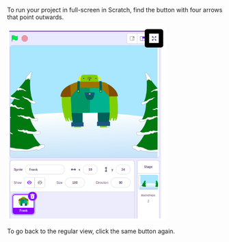 To run your project in full-screen in Scratch, find the button with four arrows that point outwards.

![A sprite with the 'Full Screen Control' button highlighted above the sprite, towards the right-hand corner.](images/fullscreen_frank.png)

To go back to the regular view, click the same button again.
